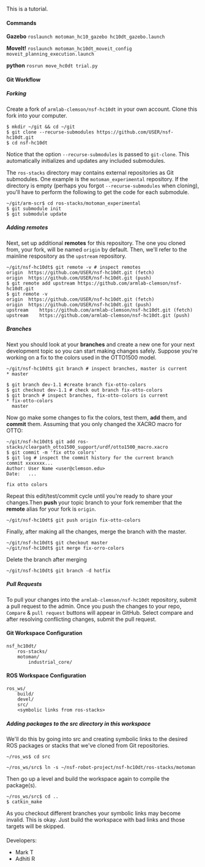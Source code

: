 

This is a tutorial.


#### Commands

**Gazebo** `roslaunch motoman_hc10_gazebo hc10dt_gazebo.launch`

**MoveIt!** `roslaunch motoman_hc10dt_moveit_config moveit_planning_execution.launch`

**python** `rosrun move_hc0dt trial.py`


#### Git Workflow

##### Forking

Create a fork of `armlab-clemson/nsf-hc10dt` in your own account. Clone this fork into your computer.


	$ mkdir ~/git && cd ~/git
	$ git clone --recurse-submodules https://github.com/USER/nsf-hc10dt.git
	$ cd nsf-hc10dt


Notice that the option `--recurse-submodules` is passed to `git-clone`. This automatically initializes and updates any included submodules.

The `ros-stacks` directory may contains external repositories as Git submodules. One example is the `motoman_experimental` repository. If the directory is empty (perhaps you forgot `--recurse-submodules` when cloning), you'll have to perform the following to get the code for each submodule.

	~/git/arm-scr$ cd ros-stacks/motoman_experimental
	$ git submodule init
	$ git submodule update 

##### Adding remotes

Next, set up additional **remotes** for this repository. The one you cloned from, your fork,  will be named `origin` by default. Then, we'll refer to the mainline respository as the `upstream` repository.

	~/git/nsf-hc10dt$ git remote -v # inspect remotes
	origin	https://github.com/USER/nsf-hc10dt.git (fetch)
	origin	https://github.com/USER/nsf-hc10dt.git (push)
	$ git remote add upstream https://github.com/armlab-clemson/nsf-hc10dt.git
	$ git remote -v
	origin	https://github.com/USER/nsf-hc10dt.git (fetch)
	origin	https://github.com/USER/nsf-hc10dt.git (push)
	upstream	https://github.com/armlab-clemson/nsf-hc10dt.git (fetch)
	upstream	https://github.com/armlab-clemson/nsf-hc10dt.git (push)

##### Branches

Next you should look at your **branches** and create a new one for your next development topic so you can start making changes safely. Suppose you're working on a fix to the colors used in the OTTO1500 model.

    ~/git/nsf-hc10dt$ git branch # inspect branches, master is current
    * master

    $ git branch dev-1.1 #create branch fix-otto-colors
    $ git checkout dev-1.1 # check out branch fix-otto-colors
    $ git branch # inspect branches, fix-otto-colors is current
    * fix-otto-colors
      master

Now go make some changes to fix the colors, test them, **add** them, and **commit** them. Assuming that you only changed the XACRO macro for OTTO:

    ~/git/nsf-hc10dt$ git add ros-stacks/clearpath_otto1500_support/urdf/otto1500_macro.xacro
    $ git commit -m 'fix otto colors'
    $ git log # inspect the commit history for the current branch
    commit xxxxxxx...
    Author: User Name <user@clemson.edu>
    Date:   ...

    fix otto colors

Repeat this edit/test/commit cycle until you're ready to share your changes.Then **push** your topic branch to your fork remember that the **remote** alias for your fork is `origin`.

    ~/git/nsf-hc10dt$ git push origin fix-otto-colors

Finally, after making all the changes, merge the branch with the master. 


    ~/git/nsf-hc10dt$ git checkout master
    ~/git/nsf-hc10dt$ git merge fix-orro-colors

Delete the branch after merging

    ~/git/nsf-hc10dt$ git branch -d hotfix


##### Pull Requests


To pull your changes into the `armlab-clemson/nsf-hc10dt` repository, submit a pull request to the admin. Once you push the changes to your repo, `Compare` & `pull request` buttons will appear in GitHub. Select compare and after resolving conflicting changes, submit the pull request.


#### Git Workspace Configuration

```
nsf_hc10dt/
    ros-stacks/
	motoman/
        industrial_core/
```

#### ROS Workspace Configuration

```
ros_ws/
    build/
    devel/
    src/
	<symbolic links from ros-stacks>
```

##### Adding packages to the src directory in this workspace
 
We'll do this by going into src and creating symbolic links to the desired ROS packages or stacks that we've cloned from Git repositories.

```
~/ros_ws$ cd src

~/ros_ws/src$ ln -s ~/nsf-robot-project/nsf-hc10dt/ros-stacks/motoman
```

Then go up a level and build the workspace again to compile the package(s).

```
~/ros_ws/src$ cd ..
$ catkin_make
```

As you checkout different branches your symbolic links may become invalid. This is okay. Just build the workspace with bad links and those targets will be skipped.


####
Developers:
* Mark T
* Adhiti R
